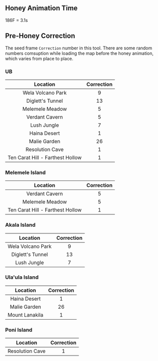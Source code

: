 ## Honey Animation Time 
186F = 3.1s

## Pre-Honey Correction
The seed frame `Correction` number in this tool. There are some random numbers comsuption while loading the map before the honey animation, which varies from place to place.

### UB
Location|Correction
:---:|:---:
Wela Volcano Park|9
Diglett's Tunnel|13
Melemele Meadow|5
Verdant Cavern|5
Lush Jungle|7
Haina Desert|1
Malie Garden|26
Resolution Cave|1
Ten Carat Hill - Farthest Hollow|1

### Melemele Island
Location|Correction
:---:|:---:
Verdant Cavern|5
Melemele Meadow|5
Ten Carat Hill - Farthest Hollow|1

### Akala Island
Location|Correction
:---:|:---:
Wela Volcano Park|9
Diglett's Tunnel|13
Lush Jungle|7

### Ula'ula Island
Location|Correction
:---:|:---:
Haina Desert|1
Malie Garden|26
Mount Lanakila|1

### Poni Island
Location|Correction
:---:|:---:
Resolution Cave|1
